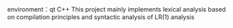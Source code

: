 environment：qt C++
This project mainly implements lexical analysis based on compilation principles and syntactic analysis of LR(1) analysis

